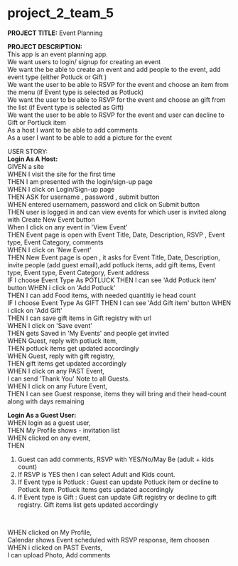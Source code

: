 # project_2_team_5

<strong>PROJECT TITLE:</strong> Event Planning 

<strong> PROJECT DESCRIPTION:</strong> <br>
This app is an event planning app. <br>
We want users to login/ signup for creating an event <br>
We want the be able to create an event and add people to the event, add event type (either Potluck or Gift ) <br>
We want the user to be able to RSVP for the event and choose an item from the menu (if Event type is selected as Potluck) <br>
We want the user to be able to RSVP for the event and choose an gift from the list (if Event type is selected as Gift) <br>
We want the user to be able to RSVP for the event and user can decline to Gift or Portluck item <br>
As a host I want to be able to add comments <br>
As a user I want to be able to add a picture for the event <br>


USER STORY: <br>
<strong>Login As A Host: </strong><br>
GIVEN a site <br>
WHEN I visit the site for the first time <br>
THEN I am presented with the login/sign-up page  <br>
WHEN I click on Login/Sign-up page <br>
THEN ASK for username , password , submit button <br>
WHEN entered usernamem, password and click on Submit button <br>
THEN user is logged in and can view events for which user is invited along with Create New Event button <br>
When I click on any event in 'View Event' <br>
THEN Event page is open with Event Title, Date, Description, RSVP , Event type, Event Category, comments <br>
WHEN I click on 'New Event' <br>
THEN New Event page is open , it asks for Event Title, Date, Description, invite people (add guest email),add potluck items, add gift items, Event type, Event type, Event Category, Event address <br>
IF I choose Event Type As POTLUCK
THEN I can see 'Add Potluck item' button 
WHEN i click on 'Add Potluck' <br>
THEN I can add Food items, with needed quantitiy ie head count <br>
IF I choose Event Type As GIFT
THEN I can see 'Add Gift item' button 
WHEN i click on 'Add Gift' <br>
THEN I can save gift items in Gift registry with url <br>
WHEN I click on 'Save event' <br>
THEN gets Saved in 'My Events' and people get invited <br>
WHEN Guest, reply with potluck item, <br>
THEN potluck items get updated accordingly <br>
WHEN Guest, reply with gift registry, <br>
THEN gift items get updated accordingly <br>
WHEN I click on any PAST Event, <br>
I can send 'Thank You' Note to all Guests. <br>
WHEN I click on any Future Event, <br>
THEN I can see Guest response, items they will bring and their head-count along with days remaining <br>

<strong> Login As a Guest User:</strong> <br>
WHEN login as a guest user,  <br>
THEN My Profile shows - invitation list  <br>
WHEN clicked on any event, <br>
THEN
1. Guest can add comments, RSVP with YES/No/May Be (adult + kids count) <br>
2. If RSVP is YES then I can select Adult and Kids count. <br>
3. If Event type is Potluck : Guest can update Potluck item  or decline to Potluck item. Potluck items gets updated accordingly <br>
4. If Event type is Gift : Guest can update Gift registry or decline to gift registry. Gift items list gets updated accordingly  <br>
<br>

WHEN clicked on My Profile,  <br>
Calendar shows Event scheduled with RSVP response, item choosen <br>
WHEN i clicked on PAST Events,  <br>
I can upload Photo, Add comments <br>